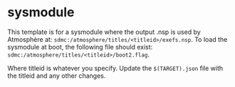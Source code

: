 # sysmodule

This template is for a sysmodule where the output .nsp is used by Atmosphère at: `sdmc:/atmosphere/titles/<titleid>/exefs.nsp`. To load the sysmodule at boot, the following file should exist: `sdmc:/atmosphere/titles/<titleid>/boot2.flag`.

Where titleid is whatever you specify. Update the `$(TARGET).json` file with the titleid and any other changes.

